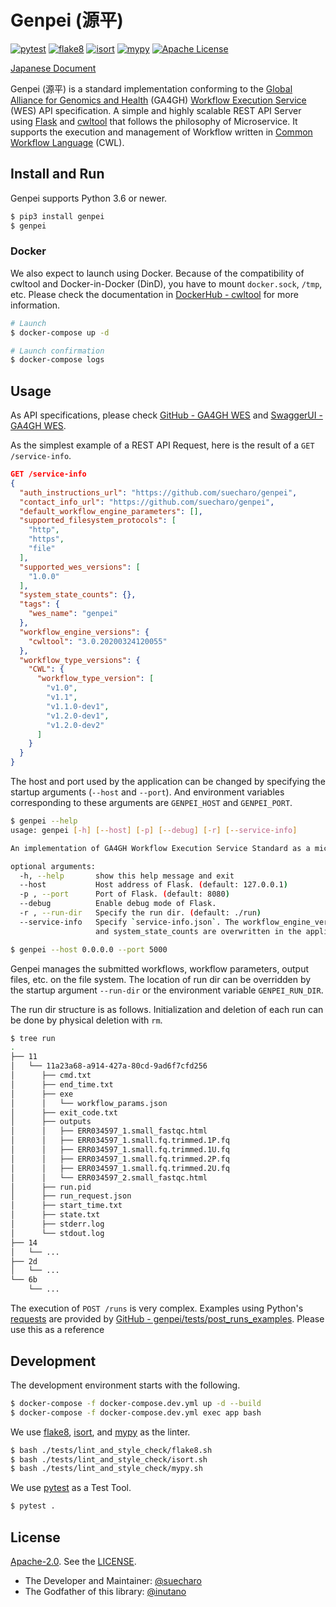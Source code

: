 # Genpei (源平)

[![pytest](https://github.com/suecharo/genpei/workflows/pytest/badge.svg)](https://github.com/suecharo/genpei/actions?query=workflow%3Apytest)
[![flake8](https://github.com/suecharo/genpei/workflows/flake8/badge.svg)](https://github.com/suecharo/genpei/actions?query=workflow%3Aflake8)
[![isort](https://github.com/suecharo/genpei/workflows/isort/badge.svg)](https://github.com/suecharo/genpei/actions?query=workflow%3Aisort)
[![mypy](https://github.com/suecharo/genpei/workflows/mypy/badge.svg)](https://github.com/suecharo/genpei/actions?query=workflow%3Amypy)
[![Apache License](https://img.shields.io/badge/license-Apache%202.0-orange.svg?style=flat&color=important)](http://www.apache.org/licenses/LICENSE-2.0)

[Japanese Document](https://github.com/suecharo/genpei/blob/master/README_ja.md)

Genpei (源平) is a standard implementation conforming to the [Global Alliance for Genomics and Health](https://www.ga4gh.org) (GA4GH) [Workflow Execution Service](https://github.com/ga4gh/workflow-execution-service-schemas) (WES) API specification.
A simple and highly scalable REST API Server using [Flask](https://a2c.bitbucket.io/flask/) and [cwltool](https://github.com/common-workflow-language/cwltool) that follows the philosophy of Microservice.
It supports the execution and management of Workflow written in [Common Workflow Language](https://www.commonwl.org) (CWL).

## Install and Run

Genpei supports Python 3.6 or newer.

```bash
$ pip3 install genpei
$ genpei
```

### Docker

We also expect to launch using Docker.
Because of the compatibility of cwltool and Docker-in-Docker (DinD), you have to mount `docker.sock`, `/tmp`, etc.
Please check the documentation in [DockerHub - cwltool](https://hub.docker.com/r/commonworkflowlanguage/cwltool/) for more information.

```bash
# Launch
$ docker-compose up -d

# Launch confirmation
$ docker-compose logs
```

## Usage

As API specifications, please check [GitHub - GA4GH WES](https://github.com/ga4gh/workflow-execution-service-schemas) and [SwaggerUI - GA4GH WES](https://suecharo.github.io/genpei-swagger-ui/dist/).

As the simplest example of a REST API Request, here is the result of a `GET /service-info`.

```json
GET /service-info
{
  "auth_instructions_url": "https://github.com/suecharo/genpei",
  "contact_info_url": "https://github.com/suecharo/genpei",
  "default_workflow_engine_parameters": [],
  "supported_filesystem_protocols": [
    "http",
    "https",
    "file"
  ],
  "supported_wes_versions": [
    "1.0.0"
  ],
  "system_state_counts": {},
  "tags": {
    "wes_name": "genpei"
  },
  "workflow_engine_versions": {
    "cwltool": "3.0.20200324120055"
  },
  "workflow_type_versions": {
    "CWL": {
      "workflow_type_version": [
        "v1.0",
        "v1.1",
        "v1.1.0-dev1",
        "v1.2.0-dev1",
        "v1.2.0-dev2"
      ]
    }
  }
}
```

The host and port used by the application can be changed by specifying the startup arguments (`--host` and `--port`). And environment variables corresponding to these arguments are `GENPEI_HOST` and `GENPEI_PORT`.

```bash
$ genpei --help
usage: genpei [-h] [--host] [-p] [--debug] [-r] [--service-info]

An implementation of GA4GH Workflow Execution Service Standard as a microservice

optional arguments:
  -h, --help       show this help message and exit
  --host           Host address of Flask. (default: 127.0.0.1)
  -p , --port      Port of Flask. (default: 8080)
  --debug          Enable debug mode of Flask.
  -r , --run-dir   Specify the run dir. (default: ./run)
  --service-info   Specify `service-info.json`. The workflow_engine_versions, workflow_type_versions
                   and system_state_counts are overwritten in the application.

$ genpei --host 0.0.0.0 --port 5000
```

Genpei manages the submitted workflows, workflow parameters, output files, etc. on the file system. The location of run dir can be overridden by the startup argument `--run-dir` or the environment variable `GENPEI_RUN_DIR`.

The run dir structure is as follows. Initialization and deletion of each run can be done by physical deletion with `rm`.

```bash
$ tree run
.
├── 11
│   └── 11a23a68-a914-427a-80cd-9ad6f7cfd256
│      ├── cmd.txt
│      ├── end_time.txt
│      ├── exe
│      │   └── workflow_params.json
│      ├── exit_code.txt
│      ├── outputs
│      │   ├── ERR034597_1.small_fastqc.html
│      │   ├── ERR034597_1.small.fq.trimmed.1P.fq
│      │   ├── ERR034597_1.small.fq.trimmed.1U.fq
│      │   ├── ERR034597_1.small.fq.trimmed.2P.fq
│      │   ├── ERR034597_1.small.fq.trimmed.2U.fq
│      │   └── ERR034597_2.small_fastqc.html
│      ├── run.pid
│      ├── run_request.json
│      ├── start_time.txt
│      ├── state.txt
│      ├── stderr.log
│      └── stdout.log
├── 14
│   └── ...
├── 2d
│   └── ...
└── 6b
    └── ...
```

The execution of `POST /runs` is very complex. Examples using Python's [requests](https://requests.readthedocs.io/en/master/) are provided by [GitHub - genpei/tests/post_runs_examples](https://github.com/suecharo/genpei/tree/master/tests/post_runs_examples). Please use this as a reference

## Development

The development environment starts with the following.

```bash
$ docker-compose -f docker-compose.dev.yml up -d --build
$ docker-compose -f docker-compose.dev.yml exec app bash
```

We use [flake8](https://pypi.org/project/flake8/), [isort](https://github.com/timothycrosley/isort), and [mypy](http://mypy-lang.org) as the linter.

```bash
$ bash ./tests/lint_and_style_check/flake8.sh
$ bash ./tests/lint_and_style_check/isort.sh
$ bash ./tests/lint_and_style_check/mypy.sh
```

We use [pytest](https://docs.pytest.org/en/latest/) as a Test Tool.

```bash
$ pytest .
```

## License

[Apache-2.0](https://www.apache.org/licenses/LICENSE-2.0). See the [LICENSE](https://github.com/suecharo/genpei/blob/master/LICENSE).

- The Developer and Maintainer: [@suecharo](https://github.com/suecharo)
- The Godfather of this library: [@inutano](https://github.com/inutano)

